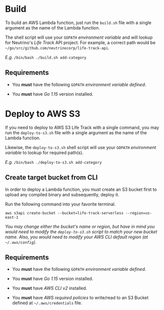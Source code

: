 # Build
To build an AWS Lambda function, just run the `build.sh` file with a single argument as the name of the Lambda function.

The shell script will use your `GOPATH` _environment variable_ and will lookup for Neutrino's _Life 
Track_ API project. For example, a correct path would be `~/go/src/github.com/neutrinocorp/life-track-api`.

_E.g._ `/bin/bash ./build.sh add-category`

## Requirements

- You **must** have the following  `GOPATH` _environment variable defined_.

- You **must** have _Go 1.15_ version installed.

# Deploy to AWS S3
If you need to deploy to AWS S3 Life Track with a single command, you may run the `deploy-to-s3.sh` file with 
a single argument as the name of the Lambda function.

Likewise, the `deploy-to-s3.sh` shell script will use your `GOPATH` _environment variable_ to lookup for 
required path(s).

_E.g._ `/bin/bash ./deploy-to-s3.sh add-category`

## Create target bucket from CLI
In order to deploy a Lambda function, you must create an S3 bucket first to upload any compiled binary and subsequently, 
deploy it.

Run the following command into your favorite terminal.

`aws s3api create-bucket --bucket=life-track-serverless --region=us-east-1`

_You may change either the bucket's name or region, but have in mind you would need to modify the 
`deploy-to-s3.sh` script to match your new bucket name. Also, you would need to modify your AWS CLI 
default region (at `~/.aws/config`)._

## Requirements

- You **must** have the following  `GOPATH` _environment variable defined_.

- You **must** have _Go 1.15_ version installed.

- You **must** have _AWS CLI v2_ installed.

- You **must** have _AWS required policies_ to write/read to an S3 Bucket defined at `~/.aws/credentials` file.
